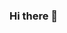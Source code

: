 ### Hi there 👋

<!--
**johanjun/johanjun** is a ✨ _special_ ✨ repository because its `README.md` (this file) appears on your GitHub profile.

Here are some ideas to get you started:

- 🔭 I’m currently working on ...
- 🌱 I’m currently learning ...
- 👯 I’m looking to collaborate on ...
- 🤔 I’m looking for help with ...
- 💬 Ask me about ...
- 📫 How to reach me: ...
- 😄 Pronouns: ...
- ⚡ Fun fact: ...

<p align='center'>
  <img src="https://visitor-badge.glitch.me/badge?page_id=johanjun.johanjun" alt="visitor badge"/>
</p>



### 🏃 My Careers

<a href="https://www.linkedin.com/in/hanjun-jo-343a06144/">
  <img align="left" alt="Brijesh Dhanani" width="22px" src="https://cdn.jsdelivr.net/npm/simple-icons@v3/icons/linkedin.svg" />
</a>
</br>

---
### 💻 Languages and Tools
 <img alt="Python" src ="https://img.shields.io/badge/Python-3776AB.svg?&style=for-the-badge&logo=Python&logoColor=white">
[![TensorFlow](https://img.shields.io/badge/-TensorFlow-#FF6F00?style=flat-square&logo=tensorflow&logoColor=white)](https://github.com/johanjun) 

[![Git](https://img.shields.io/badge/-Git-black?style=flat&logo=git&link=https://github.com/johanjun)](https://github.com/johanjun) 

---
</br>

### 🌱 I’m currently learning ...
<p align='center'>
  <img align="center" src="https://github-readme-stats.vercel.app/api?username=johanjun&show_icons=true&title_color=fff&icon_color=79ff97&text_color=efefef&bg_color=24292e" alt="Johanjun's Github Stats">
</p>

-->
